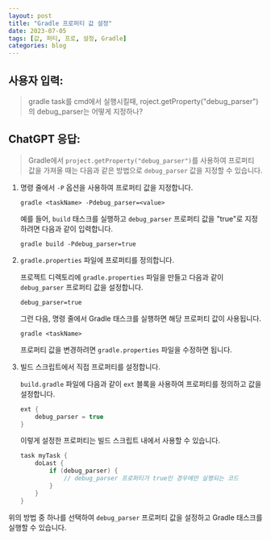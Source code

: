 ```yaml
---
layout: post
title: "Gradle 프로퍼티 값 설정"
date: 2023-07-05
tags: [값, 퍼티, 프로, 설정, Gradle]
categories: blog
---
```


## 사용자 입력:
> gradle task를 cmd에서 실행시킬때, roject.getProperty("debug_parser")의 debug_parser는 어떻게 지정하나?

## ChatGPT 응답:
> Gradle에서 `project.getProperty("debug_parser")`를 사용하여 프로퍼티 값을 가져올 때는 다음과 같은 방법으로 `debug_parser` 값을 지정할 수 있습니다.

1. 명령 줄에서 `-P` 옵션을 사용하여 프로퍼티 값을 지정합니다.

   ```shell
   gradle <taskName> -Pdebug_parser=<value>
   ```

   예를 들어, `build` 태스크를 실행하고 `debug_parser` 프로퍼티 값을 "true"로 지정하려면 다음과 같이 입력합니다.

   ```shell
   gradle build -Pdebug_parser=true
   ```

2. `gradle.properties` 파일에 프로퍼티를 정의합니다.

   프로젝트 디렉토리에 `gradle.properties` 파일을 만들고 다음과 같이 `debug_parser` 프로퍼티 값을 설정합니다.

   ```
   debug_parser=true
   ```

   그런 다음, 명령 줄에서 Gradle 태스크를 실행하면 해당 프로퍼티 값이 사용됩니다.

   ```shell
   gradle <taskName>
   ```

   프로퍼티 값을 변경하려면 `gradle.properties` 파일을 수정하면 됩니다.

3. 빌드 스크립트에서 직접 프로퍼티를 설정합니다.

   `build.gradle` 파일에 다음과 같이 `ext` 블록을 사용하여 프로퍼티를 정의하고 값을 설정합니다.

   ```groovy
   ext {
       debug_parser = true
   }
   ```

   이렇게 설정한 프로퍼티는 빌드 스크립트 내에서 사용할 수 있습니다.

   ```groovy
   task myTask {
       doLast {
           if (debug_parser) {
               // debug_parser 프로퍼티가 true인 경우에만 실행되는 코드
           }
       }
   }
   ```

위의 방법 중 하나를 선택하여 `debug_parser` 프로퍼티 값을 설정하고 Gradle 태스크를 실행할 수 있습니다.

